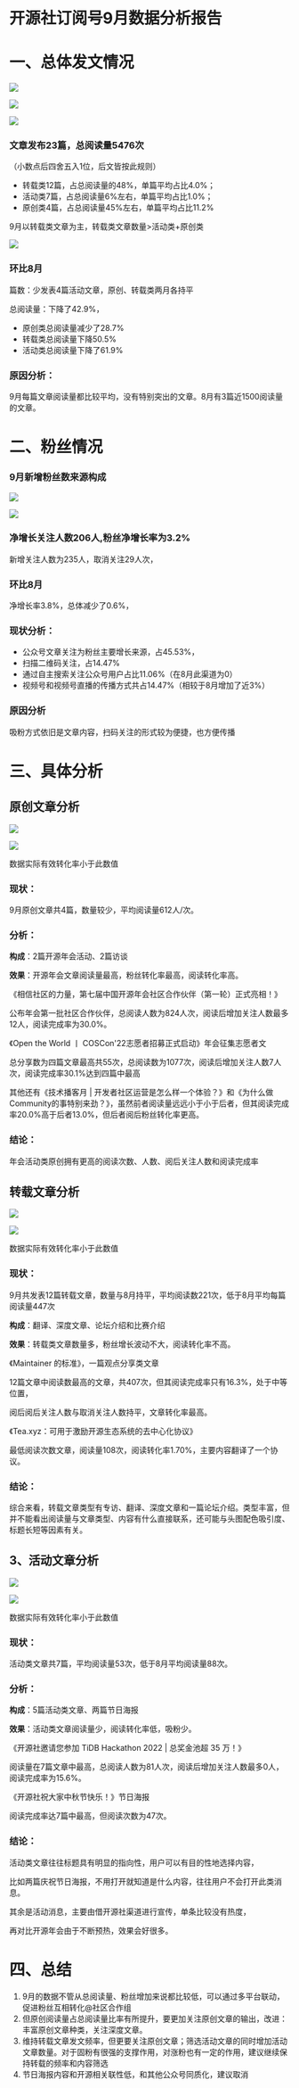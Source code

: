 # 开源社订阅号9月数据分析报告

# **一、总体发文情况**

![](https://kaiyuanshe.cn/api/lark/file/PCfvbEBPdoszYfxzudDcUXrpnCd)

![](https://kaiyuanshe.cn/api/lark/file/CDiJbd8SxoJA8dxzjLQcocccnDf)

![](https://kaiyuanshe.cn/api/lark/file/H3Z8bQaOyoCK5txO0GLcUq3BnNf)

### 文章发布23篇，总阅读量5476次

（小数点后四舍五入1位，后文皆按此规则）

- 转载类12篇，占总阅读量的48%，单篇平均占比4.0%；
- 活动类7篇，占总阅读量6%左右，单篇平均占比1.0%；
- 原创类4篇，占总阅读量45%左右，单篇平均占比11.2%

9月以转载类文章为主，转载类文章数量\>活动类+原创类

![](https://kaiyuanshe.cn/api/lark/file/Fb5ab2m5loZ09dxMdp8c5cLwnHh)

### 环比8月

篇数：少发表4篇活动文章，原创、转载类两月各持平

总阅读量：下降了42.9%，

- 原创类总阅读量减少了28.7%
- 转载类总阅读量下降50.5%
- 活动类总阅读量下降了61.9%

### **原因分析**：

9月每篇文章阅读量都比较平均，没有特别突出的文章。8月有3篇近1500阅读量的文章。

# **二、粉丝情况**

### **9月新增粉丝数来源构成**

![](https://kaiyuanshe.cn/api/lark/file/GZvLbmw2TozghBxg2qNcaRXmnyf)

![](https://kaiyuanshe.cn/api/lark/file/DS07bKWR3oOxrlxmPo7cMEu7nag)

### 净增长关注人数206人,粉丝净增长率为3.2%

新增关注人数为235人，取消关注29人次，

### 环比8月

净增长率3.8%，总体减少了0.6%，

### 现状分析：

- 公众号文章关注为粉丝主要增长来源，占45.53%，
- 扫描二维码关注，占14.47%
- 通过自主搜索关注公众号用户占比11.06%（在8月此渠道为0）
- 视频号和视频号直播的传播方式共占14.47%（相较于8月增加了近3%）

### 原因分析

吸粉方式依旧是文章内容，扫码关注的形式较为便捷，也方便传播

# 三、具体分析

## **原创文章分析**

![](https://kaiyuanshe.cn/api/lark/file/HAIYb7yJKoQyfmxmsg5crJVfnce)

![](https://kaiyuanshe.cn/api/lark/file/XAHObFpzCo88AaxtIzmc9ilDnTh)

数据实际有效转化率小于此数值

### 现状：

9月原创文章共4篇，数量较少，平均阅读量612人/次。

### 分析：

**构成**：2篇开源年会活动、2篇访谈

**效果**：开源年会文章阅读量最高，粉丝转化率最高，阅读转化率高。

《相信社区的力量，第七届中国开源年会社区合作伙伴（第一轮）正式亮相！》

公布年会第一批社区合作伙伴，总阅读人数为824人次，阅读后增加关注人数最多12人，阅读完成率为30.0%。

《Open the World 丨 COSCon'22志愿者招募正式启动》年会征集志愿者文

总分享数为四篇文章最高共55次，总阅读数为1077次，阅读后增加关注人数7人次，阅读完成率30.1%达到四篇中最高

其他还有《技术播客月 | 开发者社区运营是怎么样一个体验？》和《为什么做Community的事特别来劲？》，虽然前者阅读量远远小于小于后者，但其阅读完成率20.0%高于后者13.0%，但后者阅后粉丝转化率更高。

### 结论：

年会活动类原创拥有更高的阅读次数、人数、阅后关注人数和阅读完成率

## **转载文章分析**

![](https://kaiyuanshe.cn/api/lark/file/ZrnNbsIZIoC8IjxxTfRca4RjnTc)

![](https://kaiyuanshe.cn/api/lark/file/UogXbz6wsoTqdoxuiMYckniEnwd)

数据实际有效转化率小于此数值

### 现状：

9月共发表12篇转载文章，数量与8月持平，平均阅读数221次，低于8月平均每篇阅读量447次

**构成**：翻译、深度文章、论坛介绍和比赛介绍

**效果**：转载类文章数量多，粉丝增长波动不大，阅读转化率不高。

《Maintainer 的标准》，一篇观点分享类文章

12篇文章中阅读数最高的文章，共407次，但其阅读完成率只有16.3%，处于中等位置，

阅后阅后关注人数与取消关注人数持平，文章转化率最高。

《Tea.xyz：可用于激励开源生态系统的去中心化协议》

最低阅读次数文章，阅读量108次，阅读转化率1.70%，主要内容翻译了一个协议。

### 结论：

综合来看，转载文章类型有专访、翻译、深度文章和一篇论坛介绍。类型丰富，但并不能看出阅读量与文章类型、内容有什么直接联系，还可能与头图配色吸引度、标题长短等因素有关。

## **3、活动文章分析**

![](https://kaiyuanshe.cn/api/lark/file/CfmQbcaY8oF8fIxADqYc125RnYj)

![](https://kaiyuanshe.cn/api/lark/file/PDPib9IJRo38E5xma9CcFUB9nGf)

数据实际有效转化率小于此数值

### 现状：

活动类文章共7篇，平均阅读量53次，低于8月平均阅读量88次。

### 分析：

**构成**：5篇活动类文章、两篇节日海报

**效果**：活动类文章阅读量少，阅读转化率低，吸粉少。

《开源社邀请您参加 TiDB Hackathon 2022 | 总奖金池超 35 万！》

阅读量在7篇文章中最高，总阅读人数为81人次，阅读后增加关注人数最多0人，阅读完成率为15.6%。

《开源社祝大家中秋节快乐！》节日海报

阅读完成率达7篇中最高，但阅读次数为47次。

### 结论：

活动类文章往往标题具有明显的指向性，用户可以有目的性地选择内容，

比如两篇庆祝节日海报，不用打开就知道是什么内容，往往用户不会打开此类消息。

其余是活动消息，主要由借开源社渠道进行宣传，单条比较没有热度，

再对比开源年会由于不断预热，效果会好很多。

# **四、总结**

1.  9月的数据不管从总阅读量、粉丝增加来说都比较低，可以通过多平台联动，促进粉丝互相转化@社区合作组
2.  但原创阅读量占总阅读量比率有所提升，要更加关注原创文章的输出，改进：丰富原创文章种类，关注深度文章。
3.  维持转载文章发文频率，但更要关注原创文章；筛选活动文章的同时增加活动文章数量。对于固粉有很强的支撑作用，对涨粉也有一定的作用，建议继续保持转载的频率和内容筛选
4.  节日海报内容和开源相关联性低，和其他公众号同质化，建议取消